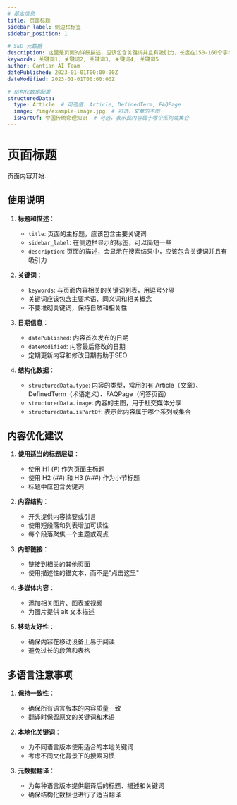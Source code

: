 ```yaml
---
# 基本信息
title: 页面标题
sidebar_label: 侧边栏标签
sidebar_position: 1

# SEO 元数据
description: 这里是页面的详细描述，应该包含关键词并且有吸引力，长度在150-160个字符之间。
keywords: 关键词1, 关键词2, 关键词3, 关键词4, 关键词5
author: Cantian AI Team
datePublished: 2023-01-01T00:00:00Z
dateModified: 2023-01-01T00:00:00Z

# 结构化数据配置
structuredData:
  type: Article  # 可选值: Article, DefinedTerm, FAQPage
  image: /img/example-image.jpg  # 可选，文章的主图
  isPartOf: 中国传统命理知识  # 可选，表示此内容属于哪个系列或集合
---
```


# 页面标题

页面内容开始...

## 使用说明

1. **标题和描述**：
   - `title`: 页面的主标题，应该包含主要关键词
   - `sidebar_label`: 在侧边栏显示的标签，可以简短一些
   - `description`: 页面的描述，会显示在搜索结果中，应该包含关键词并且有吸引力

2. **关键词**：
   - `keywords`: 与页面内容相关的关键词列表，用逗号分隔
   - 关键词应该包含主要术语、同义词和相关概念
   - 不要堆砌关键词，保持自然和相关性

3. **日期信息**：
   - `datePublished`: 内容首次发布的日期
   - `dateModified`: 内容最后修改的日期
   - 定期更新内容和修改日期有助于SEO

4. **结构化数据**：
   - `structuredData.type`: 内容的类型，常用的有 Article（文章）、DefinedTerm（术语定义）、FAQPage（问答页面）
   - `structuredData.image`: 内容的主图，用于社交媒体分享
   - `structuredData.isPartOf`: 表示此内容属于哪个系列或集合

## 内容优化建议

1. **使用适当的标题层级**：
   - 使用 H1 (#) 作为页面主标题
   - 使用 H2 (##) 和 H3 (###) 作为小节标题
   - 标题中应包含关键词

2. **内容结构**：
   - 开头提供内容摘要或引言
   - 使用短段落和列表增加可读性
   - 每个段落聚焦一个主题或观点

3. **内部链接**：
   - 链接到相关的其他页面
   - 使用描述性的锚文本，而不是"点击这里"

4. **多媒体内容**：
   - 添加相关图片、图表或视频
   - 为图片提供 alt 文本描述

5. **移动友好性**：
   - 确保内容在移动设备上易于阅读
   - 避免过长的段落和表格

## 多语言注意事项

1. **保持一致性**：
   - 确保所有语言版本的内容质量一致
   - 翻译时保留原文的关键词和术语

2. **本地化关键词**：
   - 为不同语言版本使用适合的本地关键词
   - 考虑不同文化背景下的搜索习惯

3. **元数据翻译**：
   - 为每种语言版本提供翻译后的标题、描述和关键词
   - 确保结构化数据也进行了适当翻译
